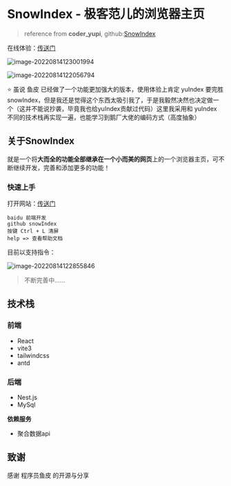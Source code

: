# SnowIndex - 极客范儿的浏览器主页

> reference from **coder_yupi**, github:[SnowIndex](https://github.com/Jimmylxue/snowIndex)

在线体验：[传送门](http://www.jimmyxuexue.top:668)

![image-20220814123001994](https://vitepress-source.oss-cn-beijing.aliyuncs.com/typoraimage-20220814123001994.png)

![image-20220814122056794](https://vitepress-source.oss-cn-beijing.aliyuncs.com/typoraimage-20220814122056794.png)

⭐️ 虽说 鱼皮 已经做了一个功能更加强大的版本，使用体验上肯定 yuIndex 要完胜 snowIndex，但是我还是觉得这个东西太吸引我了，于是我毅然决然也决定做一个（这并不能说抄袭，毕竟我也给yuIndex贡献过代码）这里我采用和 yuIndex 不同的技术栈再实现一遍，也能学习到鹅厂大佬的编码方式（高度抽象）

## 关于SnowIndex

就是一个将**大而全的功能全部继承在一个小而美的网页**上的一个浏览器主页，可不断继续开发，完善和添加更多的功能！

### 快速上手

打开网站：[传送门](http://www.jimmyxuexue.top:668)

```
baidu 前端开发
github snowIndex
按键 Ctrl + L 清屏
help => 查看帮助文档
```

目前以支持指令：

![image-20220814122855846](https://vitepress-source.oss-cn-beijing.aliyuncs.com/typoraimage-20220814122855846.png)

> 不断完善中......

## 技术栈

### 前端

- React
- vite3
- tailwindcss
- antd

### 后端

- Nest.js
- MySql

**依赖服务**

- 聚合数据api

## 致谢

感谢 程序员鱼皮 的开源与分享